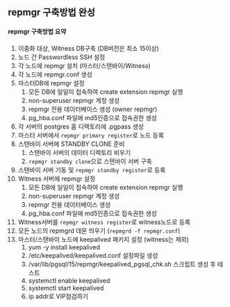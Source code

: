 ## repmgr 구축방법 완성

#### repmgr 구축방법 요약
1. 이중화 대상, Witness DB구축 (DB버전은 최소 15이상)
2. 노드 간 Passwordless SSH 설정
3. 각 노드에 repmgr 설치 (마스터/스탠바이/Witness)
5. 각 노드에 repmgr.conf 생성
6. 마스터DB에 repmgr 설정
   1. 모든 DB에 일일이 접속하여 create extension repmgr 실행
   2. non-superuser repmgr 계정 생성
   3. repmgr 전용 데이터베이스 생성 (owner repmgr)
   4. pg_hba.conf 파일에 md5인증으로 접속권한 생성
7. 각 서버의 postgres 홈 디렉토리에 .pgpass 생성
8. 마스터 서버에서 `repmgr primary register`로 노드 등록
9. 스탠바이 서버에 STANDBY CLONE 준비
    1. 스탠바이 서버의 데이터 디렉토리 비우기
    2. `repmgr standby clone`으로 스탠바이 서버 구축
10. 스탠바이 서버 기동 및 `repmgr standby register`로 등록
11. Witness 서버에 repmgr 설정
    1. 모든 DB에 일일이 접속하여 create extension repmgr 실행
    2. non-superuser repmgr 계정 생성
    3. repmgr 전용 데이터베이스 생성
    4. pg_hba.conf 파일에 md5인증으로 접속권한 생성
12. Witness서버를 `repmgr witness register`로 witness노드로 등록
13. 모든 노드의 repmgrd 데몬 띄우기 (`repmgrd -f repmgr.conf`)
14. 마스터/스탠바이 노드에 keepalived 패키지 설정 (witness는 제외)
    1. yum -y install keepalived
    2. /etc/keepalived/keepalived.conf 설정파일 생성
    3. /var/lib/pgsql/15/repmgr/keepalived_pgsql_chk.sh 스크립트 생성 후 테스트
    4. systemctl enable keepalived
    5. systemctl start keepalived
    6. ip addr로 VIP점검하기
